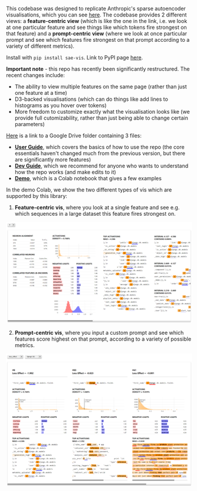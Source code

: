 This codebase was designed to replicate Anthropic's sparse autoencoder visualisations, which you can see [here](https://transformer-circuits.pub/2023/monosemantic-features/vis/a1.html). The codebase provides 2 different views: a **feature-centric view** (which is like the one in the link, i.e. we look at one particular feature and see things like which tokens fire strongest on that feature) and a **prompt-centric view** (where we look at once particular prompt and see which features fire strongest on that prompt according to a variety of different metrics).

Install with `pip install sae-vis`. Link to PyPI page [here](https://pypi.org/project/sae-vis/).

**Important note** - this repo has recently been significantly restructured. The recent changes include:

- The ability to view multiple features on the same page (rather than just one feature at a time)
- D3-backed visualisations (which can do things like add lines to histograms as you hover over tokens)
- More freedom to customize exactly what the visualisation looks like (we provide full cutomizability, rather than just being able to change certain parameters)

[Here](https://drive.google.com/drive/folders/1sAF3Yv6NjVSjo4wu2Tmu8kMh8it6vhIb?usp=sharing) is a link to a Google Drive folder containing 3 files:

- [**User Guide**](https://docs.google.com/document/d/1QGjDB3iFJ5Y0GGpTwibUVsvpnzctRSHRLI-0rm6wt_k/edit?usp=drive_link), which covers the basics of how to use the repo (the core essentials haven't changed much from the previous version, but there are significantly more features)
- [**Dev Guide**](https://docs.google.com/document/d/10ctbiIskkkDc5eztqgADlvTufs7uzx5Wj8FE_y5petk/edit?usp=sharing), which we recommend for anyone who wants to understand how the repo works (and make edits to it)
- [**Demo**](https://colab.research.google.com/drive/1oqDS35zibmL1IUQrk_OSTxdhcGrSS6yO?usp=drive_link), which is a Colab notebook that gives a few examples

In the demo Colab, we show the two different types of vis which are supported by this library:

1. **Feature-centric vis**, where you look at a single feature and see e.g. which sequences in a large dataset this feature fires strongest on.

<img src="https://raw.githubusercontent.com/callummcdougall/computational-thread-art/master/example_images/misc/sae-snip-1B.png" width="800">

2. **Prompt-centric vis**, where you input a custom prompt and see which features score highest on that prompt, according to a variety of possible metrics.

<img src="https://raw.githubusercontent.com/callummcdougall/computational-thread-art/master/example_images/misc/sae-snip-2.png" width="800">